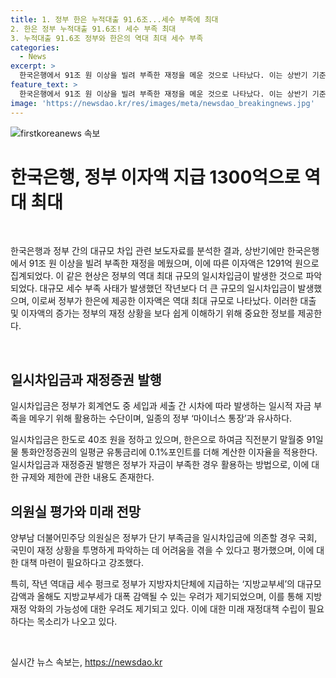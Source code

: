 ```yaml
---
title: 1. 정부 한은 누적대출 91.6조...세수 부족에 최대
2. 한은 정부 누적대출 91.6조! 세수 부족 최대
3. 누적대출 91.6조 정부와 한은의 역대 최대 세수 부족
categories:
  - News
excerpt: >
  한국은행에서 91조 원 이상을 빌려 부족한 재정을 메운 것으로 나타났다. 이는 상반기 기준 역대 최대 규모로, 14년 만에 최대 규모다. 정부가 한은에 대출한 이자액은 1291억 원으로 역대 최대 규모다. 정부는 세수 부족 등으로 단기 차입이 필요한 경우 한은의 일시차입금 제도를 활용하거나 재정증권 발행을 통해 자금을 조달했다. 이에 대한 양부남 의원실의 우려가 나오고 있다.
feature_text: >
  한국은행에서 91조 원 이상을 빌려 부족한 재정을 메운 것으로 나타났다. 이는 상반기 기준 역대 최대 규모로, 14년 만에 최대 규모다. 정부가 한은에 대출한 이자액은 1291억 원으로 역대 최대 규모다. 정부는 세수 부족 등으로 단기 차입이 필요한 경우 한은의 일시차입금 제도를 활용하거나 재정증권 발행을 통해 자금을 조달했다. 이에 대한 양부남 의원실의 우려가 나오고 있다.
image: 'https://newsdao.kr/res/images/meta/newsdao_breakingnews.jpg'
---
```


<p><img src="https://newsdao.kr/res/images/meta/newsdao_breakingnews.jpg" alt="firstkoreanews 속보" /></p>

<h1>한국은행, 정부 이자액 지급 1300억으로 역대 최대</h1>

<p data-ke-size="size16">&nbsp;</p>

<p>한국은행과 정부 간의 대규모 차입 관련 보도자료를 분석한 결과, 상반기에만 한국은행에서 91조 원 이상을 빌려 부족한 재정을 메웠으며, 이에 따른 이자액은 1291억 원으로 집계되었다. 이 같은 현상은 정부의 역대 최대 규모의 일시차입금이 발생한 것으로 파악되었다. 대규모 세수 부족 사태가 발생했던 작년보다 더 큰 규모의 일시차입금이 발생했으며, 이로써 정부가 한은에 제공한 이자액은 역대 최대 규모로 나타났다. 이러한 대출 및 이자액의 증가는 정부의 재정 상황을 보다 쉽게 이해하기 위해 중요한 정보를 제공한다.</p>

<p data-ke-size="size16">&nbsp;</p>

<h2>일시차입금과 재정증권 발행</h2>

<p data-ke-size="size16">일시차입금은 정부가 회계연도 중 세입과 세출 간 시차에 따라 발생하는 일시적 자금 부족을 메우기 위해 활용하는 수단이며, 일종의 정부 ‘마이너스 통장’과 유사하다.</p>

<p data-ke-size="size16">일시차입금은 한도로 40조 원을 정하고 있으며, 한은으로 하여금 직전분기 말월중 91일물 통화안정증권의 일평균 유통금리에 0.1%포인트를 더해 계산한 이자율을 적용한다. 일시차입금과 재정증권 발행은 정부가 자금이 부족한 경우 활용하는 방법으로, 이에 대한 규제와 제한에 관한 내용도 존재한다.</p>

<h2>의원실 평가와 미래 전망</h2>

<p data-ke-size="size16">양부남 더불어민주당 의원실은 정부가 단기 부족금을 일시차입금에 의존할 경우 국회, 국민이 재정 상황을 투명하게 파악하는 데 어려움을 겪을 수 있다고 평가했으며, 이에 대한 대책 마련이 필요하다고 강조했다.</p>

<p data-ke-size="size16">특히, 작년 역대급 세수 펑크로 정부가 지방자치단체에 지급하는 ‘지방교부세’의 대규모 감액과 올해도 지방교부세가 대폭 감액될 수 있는 우려가 제기되었으며, 이를 통해 지방재정 악화의 가능성에 대한 우려도 제기되고 있다. 이에 대한 미래 재정대책 수립이 필요하다는 목소리가 나오고 있다.</p>

<p data-ke-size="size16">&nbsp;</p>
실시간 뉴스 속보는, <a href="https://newsdao.kr" rel="dofollow">https://newsdao.kr</a>



